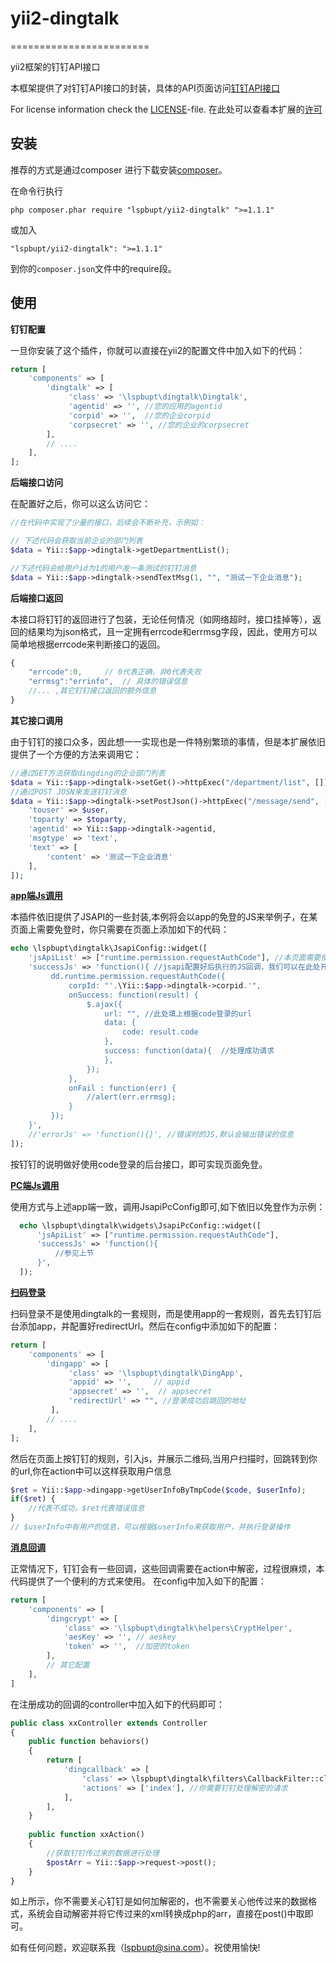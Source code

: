 # yii2-dingtalk
========================

yii2框架的钉钉API接口

本框架提供了对钉钉API接口的封装，具体的API页面访问[钉钉API接口](http://ddtalk.github.io/dingTalkDoc/)

For license information check the [LICENSE](LICENSE.md)-file.
在此处可以查看本扩展的[许可](LICENSE.md)


安装
------------

推荐的方式是通过composer 进行下载安装[composer](http://getcomposer.org/download/)。

在命令行执行
```
php composer.phar require "lspbupt/yii2-dingtalk" ">=1.1.1"
```

或加入

```
"lspbupt/yii2-dingtalk": ">=1.1.1"
```

到你的`composer.json`文件中的require段。

使用
-----

**钉钉配置** 

一旦你安装了这个插件，你就可以直接在yii2的配置文件中加入如下的代码：


```php
return [
    'components' => [
        'dingtalk' => [
             'class' => '\lspbupt\dingtalk\Dingtalk',
             'agentid' => '', //您的应用的agentid
             'corpid' => '',  //您的企业corpid
             'corpsecret' => '', //您的企业的corpsecret
        ],
        // ....
    ],
];
```

**后端接口访问**

在配置好之后，你可以这么访问它：
```php
//在代码中实现了少量的接口，后续会不断补充，示例如：

// 下述代码会获取当前企业的部门列表
$data = Yii::$app->dingtalk->getDepartmentList();

//下述代码会给用户id为1的用户发一条测试的钉钉消息
$data = Yii::$app->dingtalk->sendTextMsg(1, "", "测试一下企业消息");
```

**后端接口返回**

本接口将钉钉的返回进行了包装，无论任何情况（如网络超时，接口挂掉等），返回的结果均为json格式，且一定拥有errcode和errmsg字段，因此，使用方可以简单地根据errcode来判断接口的返回。

```javascript
{
    "errcode":0,     // 0代表正确，非0代表失败
    "errmsg":"errinfo",  // 具体的错误信息
    //... ,其它钉钉接口返回的额外信息  
}
```

**其它接口调用**

由于钉钉的接口众多，因此想一一实现也是一件特别繁琐的事情，但是本扩展依旧提供了一个方便的方法来调用它：
```php
//通过GET方法获取dingding的企业部门列表
$data = Yii::$app->dingtalk->setGet()->httpExec("/department/list", []);
//通过POST JOSN来发送钉钉消息
$data = Yii::$app->dingtalk->setPostJson()->httpExec("/message/send", [
    'touser' => $user,
    'toparty' => $toparty,
    'agentid' => Yii::$app->dingtalk->agentid,
    'msgtype' => 'text',
    'text' => [
        'content' => '测试一下企业消息'
    ],
]);
```

**[app端Js调用][1]**

本插件依旧提供了JSAPI的一些封装,本例将会以app的免登的JS来举例子，在某页面上需要免登时，你只需要在页面上添加如下的代码：
```php
echo \lspbupt\dingtalk\JsapiConfig::widget([
    'jsApiList' => ["runtime.permission.requestAuthCode"], //本页面需要使用的jsapi,本例中为免登服务
    'successJs' => 'function(){ //jsapi配置好后执行的JS回调，我们可以在此处开始写执行的代码
         dd.runtime.permission.requestAuthCode({
             corpId: "'.\Yii::$app->dingtalk->corpid.'",
             onSuccess: function(result) {
                 $.ajax({
                     url: "", //此处填上根据code登录的url
                     data: {
                         code: result.code
                     },
                     success: function(data){  //处理成功请求
                     },
                 });
             },
             onFail : function(err) {
                 //alert(err.errmsg);
             }
         });
    }',
    //'errorJs' => 'function(){}', //错误时的JS,默认会输出错误的信息
]);
```
按钉钉的说明做好使用code登录的后台接口，即可实现页面免登。

**[PC端Js调用][2]**

  使用方式与上述app端一致，调用JsapiPcConfig即可,如下依旧以免登作为示例：
  
  ```php
    echo \lspbupt\dingtalk\widgets\JsapiPcConfig::widget([
        'jsApiList' => ["runtime.permission.requestAuthCode"],
        'successJs' => 'function(){
            //参见上节
        }',
    ]);
  ```

**[扫码登录][3]**

扫码登录不是使用dingtalk的一套规则，而是使用app的一套规则，首先去钉钉后台添加app，并配置好redirectUrl。然后在config中添加如下的配置：

```php
return [
    'components' => [
        'dingapp' => [
             'class' => '\lspbupt\dingtalk\DingApp',
             'appid' => '',     // appid
             'appsecret' => '',  // appsecret
             'redirectUrl' => "", //登录成功后跳回的地址
         ],
        // ....
    ],
];
```
然后在页面上按钉钉的规则，引入js，并展示二维码,当用户扫描时，回跳转到你的url,你在action中可以这样获取用户信息

```php
$ret = Yii::$app->dingapp->getUserInfoByTmpCode($code, $userInfo);
if($ret) {
    //代表不成功，$ret代表错误信息
}
// $userInfo中有用户的信息，可以根据$userInfo来获取用户，并执行登录操作
```

**[消息回调][4]**

正常情况下，钉钉会有一些回调，这些回调需要在action中解密，过程很麻烦，本代码提供了一个便利的方式来使用。
在config中加入如下的配置：

```php
return [
    'components' => [
        'dingcrypt' => [
            'class' => '\lspbupt\dingtalk\helpers\CryptHelper',
            'aesKey' => '', // aeskey
            'token' => '',  //加密的token
        ],
        // 其它配置 
    ],
]
```

在注册成功的回调的controller中加入如下的代码即可：

```php
public class xxController extends Controller
{
    public function behaviors()
    {
        return [
            'dingcallback' => [
                'class' => \lspbupt\dingtalk\filters\CallbackFilter::className(),
                'actions' => ['index'], //你需要钉钉处理解密的请求
            ],
        ],
    }
    
    public function xxAction()
    {
        //获取钉钉传过来的数据进行处理
        $postArr = Yii::$app->request->post();
    }
}
```
如上所示，你不需要关心钉钉是如何加解密的，也不需要关心他传过来的数据格式，系统会自动解密并将它传过来的xml转换成php的arr，直接在post()中取即可。



如有任何问题，欢迎联系我（lspbupt@sina.com）。祝使用愉快!


  [1]: https://open-doc.dingtalk.com/docs/doc.htm?spm=0.0.0.0.RembXi&treeId=171&articleId=104906&docType=1
  [2]: https://open-doc.dingtalk.com/docs/doc.htm?spm=0.0.0.0.RembXi&treeId=176&articleId=106255&docType=1
  [3]: https://open-doc.dingtalk.com/docs/doc.htm?spm=a219a.7629140.0.0.i2zeN5&treeId=168&articleId=104882&docType=1
  [4]: https://open-doc.dingtalk.com/docs/doc.htm?spm=a219a.7629140.0.0.eOiJu9&treeId=385&articleId=104975&docType=1
